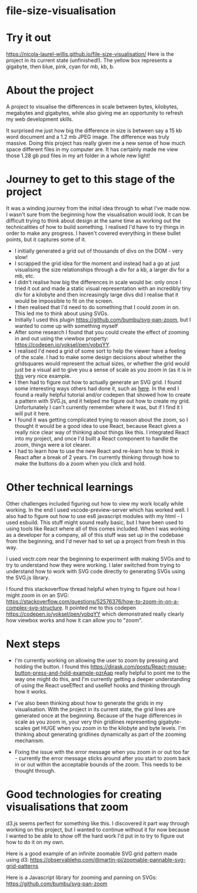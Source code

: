 # file-size-visualisation

# Try it out

https://nicola-laurel-willis.github.io/file-size-visualisation/ Here is the project in its current state (unfinished!). The yellow box represents a gigabyte, then blue, pink, cyan for mb, kb, b. 

# About the project

A project to visualise the differences in scale between bytes, kilobytes, megabytes and gigabytes, while also giving me an opportunity to refresh my web development skills.

It surprised me just how big the difference in size is between say a 15 kb word document and a 1.2 mb JPEG image. The difference was truly massive. Doing this project has really given me a new sense of how much space different files in my computer are. It has certainly made me view those 1.28 gb psd files in my art folder in a whole new light!

# Journey to get to this stage of the project

It was a winding journey from the initial idea through to what I've made now. I wasn't sure from the beginning how the visualisation would look. It can be difficult trying to think about design at the same time as working out the technicalities of how to build something. I realised I'd have to try things in order to make any progress. I haven't covered everything in these bullet points, but it captures some of it.

- I initially generated a grid out of thousands of divs on the DOM - very slow!
- I scrapped the grid idea for the moment and instead had a go at just visualising the size relationships through a div for a kb, a larger div for a mb, etc.
- I didn't realise how big the differences in scale would be: only once I tried it out and made a static visual representation with an incredibly tiny div for a kilobyte and then increasingly large divs did I realise that it would be impossible to fit on the screen.
- I then realised that I'd need to do something that I could zoom in on. This led me to think about using SVGs.
- Initially I used this plugin https://github.com/bumbu/svg-pan-zoom, but I wanted to come up with something myself
- After some research I found that you could create the effect of zooming in and out using the viewbox property: https://codepen.io/yoksel/pen/yobqYY.
- I realised I'd need a grid of some sort to help the viewer have a feeling of the scale. I had to make some design decisions about whether the gridsquares would represent the actual sizes, or whether the grid would just be a visual aid to give you a sense of scale as you zoom in (as it is in [this](https://observablehq.com/@martin-pi/zoomable-pannable-svg-grid-patterns) very nice example.
- I then had to figure out how to actually generate an SVG grid. I found some interesting ways others had done it, such as [here](https://observablehq.com/@mootari/svg-single-path-grid). In the end I found a really helpful tutorial and/or codepen that showed how to create a pattern with SVG.js, and it helped me figure out how to create my grid. Unfortunately I can't currently remember where it was, but if I find it I will put it here.
- I found it was getting complicated trying to reason about the zoom, so I thought it would be a good idea to use React, because React gives a really nice clear way of thinking about things like this. I integrated React into my project, and once I'd built a React component to handle the zoom, things were a lot clearer.
- I had to learn how to use the new React and re-learn how to think in React after a break of 2 years. I'm currently thinking through how to make the buttons do a zoom when you click and hold. 

# Other technical learnings

Other challenges included figuring out how to view my work locally while working. In the end I used vscode-preview-server which has worked well. I also had to figure out how to use es6 javascript modules with my html - I used esbuild. This stuff might sound really basic, but I have been used to using tools like React where all of this comes included. When I was working as a developer for a company, all of this stuff was set up in the codebase from the beginning, and I'd never had to set up a project from fresh in this way.

I used vectr.com near the beginning to experiment with making SVGs and to try to understand how they were working. I later switched from trying to understand how to work with SVG code directly to generating SVGs using the SVG.js library.

I found this stackoverflow thread helpful when trying to figure out how I might zoom in on an SVG: https://stackoverflow.com/questions/52576376/how-to-zoom-in-on-a-complex-svg-structure. It pointed me to this codepen https://codepen.io/yoksel/pen/yobqYY which demonstrated really clearly how viewbox works and how it can allow you to "zoom".

# Next steps

- I'm currently working on allowing the user to zoom by pressing and holding the button. I found this https://dirask.com/posts/React-mouse-button-press-and-hold-example-pzrAap really helpful to point me to the way one might do this, and I'm currently getting a deeper understanding of using the React useEffect and useRef hooks and thinking through how it works.

- I've also been thinking about how to generate the grids in my visualisation. With the project in its current state, the grid lines are generated once at the beginning. Because of the huge differences in scale as you zoom in, your very thin gridlines representing gigabyte-scales get HUGE when you zoom in to the kilobyte and byte levels. I'm thinking about generating gridlines dynamically as part of the zooming mechanism.

- Fixing the issue with the error message when you zoom in or out too far - currently the error message sticks around after you start to zoom back in or out within the acceptable bounds of the zoom. This needs to be thought through.

# Good technologies for creating visualisations that zoom

d3.js seems perfect for something like this. I discovered it part way through working on this project, but I wanted to continue without it for now because I wanted to be able to show off the hard work I'd put in to try to figure out how to do it on my own.

Here is a good example of an infinite zoomable SVG grid pattern made using d3: https://observablehq.com/@martin-pi/zoomable-pannable-svg-grid-patterns

Here is a Javascript library for zooming and panning on SVGs: https://github.com/bumbu/svg-pan-zoom 


